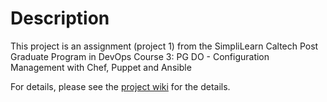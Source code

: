# Description
This project is an assignment (project 1) from the SimpliLearn Caltech
Post Graduate Program in DevOps Course 3: PG DO - Configuration Management with Chef, Puppet and Ansible

For details, please see the [project wiki](../../wiki) for the details.
